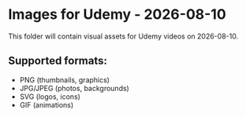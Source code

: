 # Images for Udemy - 2026-08-10

This folder will contain visual assets for Udemy videos on 2026-08-10.

## Supported formats:
- PNG (thumbnails, graphics)
- JPG/JPEG (photos, backgrounds)
- SVG (logos, icons)
- GIF (animations)
